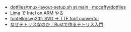 - [dotfiles/tmux-layout-setup.sh at main · mocaffy/dotfiles](https://github.com/mocaffy/dotfiles/blob/main/.bin/tmux-layout-setup.sh)
- [Lima で Intel on ARM やる](https://zenn.dev/sasasin/articles/46540925aecc4e)
- [fontello/svg2ttf: SVG -> TTF font convertor](https://github.com/fontello/svg2ttf)
- [なぜテトリスなのか｜Rustで作るテトリス入門](https://zenn.dev/kumavale/books/30efec2e1d3428/viewer/bf2d45)
